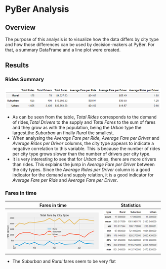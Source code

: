 # PyBer Analysis

## Overview
The purpose of this analysis is to visualize how the data differs by city type and how those differences can be used by decision-makers at PyBer.
For that, a summary DataFrame and a line plot were created.

## Results
### Rides Summary
![](analysis/DF_Summary.png)
- As can be seen from the table, *Total Rides* corresponds to the demand of rides,*Total Drivers* to the supply and *Total Fares* to the sum of fares and they grow as with the population, being the *Urban* type the largest,the *Suburban* an finally *Rural* the smallest.
- When analysing the *Average Fare per Ride*, *Average Fare per Driver* and *Average Rides per Driver* columns, the city type appears to indicate a negative correlation to this variable. This is because the number of rides per city type grows slower than the number of drivers per city type.
- It is very interesting to see that for *Urban* cities, there are more drivers than rides. This explains the jump in *Average Fare per Driver* between the city types. Since the *Average Rides per Driver* column is a good indicator for the demand and supply relation, it is a good indicator for *Average Fare per Ride* and *Average Fare per Driver*. 
### Fares in time
|Fares in time                         | Statistics |
:-------------------------------------:|:--------------------------------:
![](analysis/PyBer_fare_summary.png)   | ![](analysis/Fares_statistics.png)
- The *Suburban* and *Rural* fares seem to be very flat 
